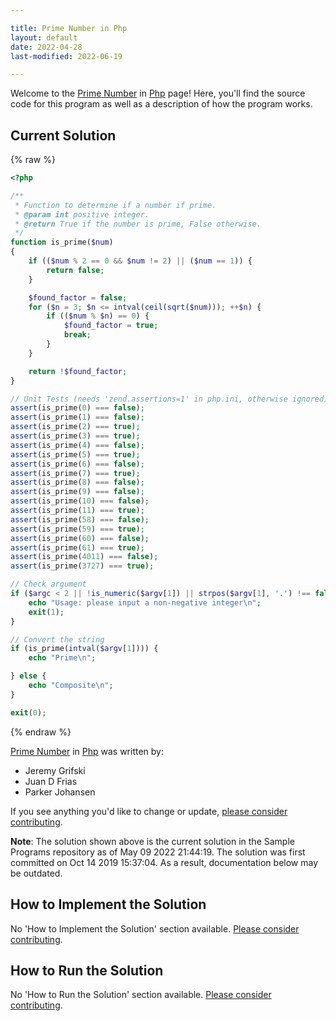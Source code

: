 ```yaml
---

title: Prime Number in Php
layout: default
date: 2022-04-28
last-modified: 2022-06-19

---
```


Welcome to the [Prime Number](https://sampleprograms.io/projects/prime-number) in [Php](https://sampleprograms.io/languages/php) page! Here, you'll find the source code for this program as well as a description of how the program works.

## Current Solution

{% raw %}

```php
<?php

/**
 * Function to determine if a number if prime.
 * @param int positive integer.
 * @return True if the number is prime, False otherwise.
 */
function is_prime($num)
{
    if (($num % 2 == 0 && $num != 2) || ($num == 1)) {
        return false;
    }

    $found_factor = false;
    for ($n = 3; $n <= intval(ceil(sqrt($num))); ++$n) {
        if (($num % $n) == 0) {
            $found_factor = true;
            break;
        }
    }

    return !$found_factor;
}

// Unit Tests (needs 'zend.assertions=1' in php.ini, otherwise ignored)
assert(is_prime(0) === false);
assert(is_prime(1) === false);
assert(is_prime(2) === true);
assert(is_prime(3) === true);
assert(is_prime(4) === false);
assert(is_prime(5) === true);
assert(is_prime(6) === false);
assert(is_prime(7) === true);
assert(is_prime(8) === false);
assert(is_prime(9) === false);
assert(is_prime(10) === false);
assert(is_prime(11) === true);
assert(is_prime(58) === false);
assert(is_prime(59) === true);
assert(is_prime(60) === false);
assert(is_prime(61) === true);
assert(is_prime(4011) === false);
assert(is_prime(3727) === true);

// Check argument
if ($argc < 2 || !is_numeric($argv[1]) || strpos($argv[1], '.') !== false || strpos($argv[1], '-') !== false) {
    echo "Usage: please input a non-negative integer\n";
    exit(1);
}

// Convert the string
if (is_prime(intval($argv[1]))) {
    echo "Prime\n";

} else {
    echo "Composite\n";
}

exit(0);
```

{% endraw %}

[Prime Number](https://sampleprograms.io/projects/prime-number) in [Php](https://sampleprograms.io/languages/php) was written by:

- Jeremy Grifski
- Juan D Frias
- Parker Johansen

If you see anything you'd like to change or update, [please consider contributing](https://github.com/TheRenegadeCoder/sample-programs).

**Note**: The solution shown above is the current solution in the Sample Programs repository as of May 09 2022 21:44:19. The solution was first committed on Oct 14 2019 15:37:04. As a result, documentation below may be outdated.

## How to Implement the Solution

No 'How to Implement the Solution' section available. [Please consider contributing](https://github.com/TheRenegadeCoder/sample-programs-website).

## How to Run the Solution

No 'How to Run the Solution' section available. [Please consider contributing](https://github.com/TheRenegadeCoder/sample-programs-website).
